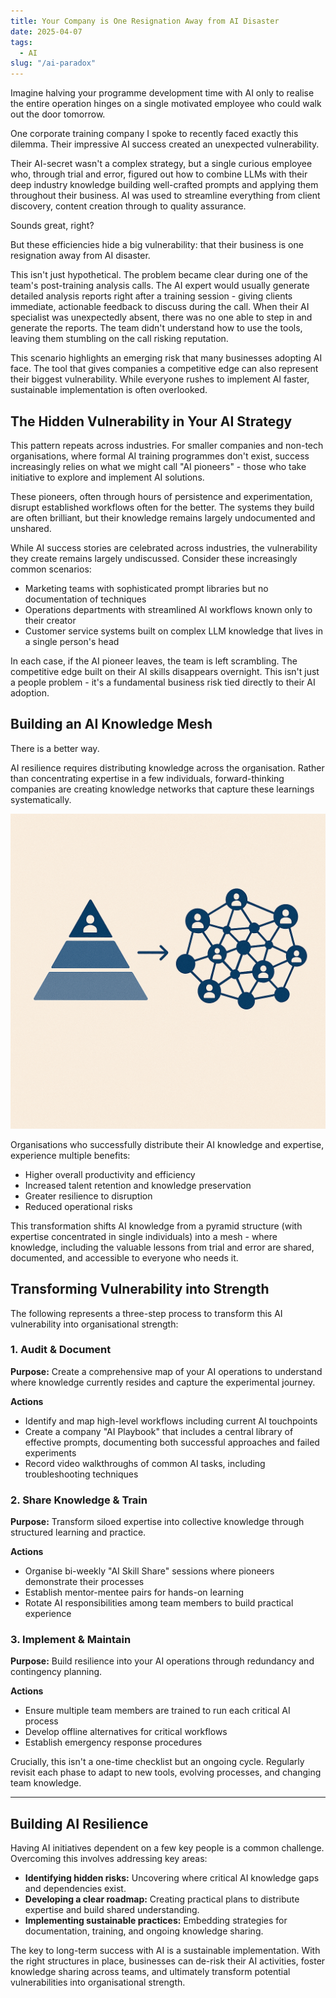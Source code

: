 ```yaml
---
title: Your Company is One Resignation Away from AI Disaster
date: 2025-04-07
tags:
  - AI
slug: "/ai-paradox"
---
```


Imagine halving your programme development time with AI only to realise the entire operation hinges on a single motivated employee who could walk out the door tomorrow. 

<!-- excerpt -->

One corporate training company I spoke to recently faced exactly this dilemma. Their impressive AI success created an unexpected vulnerability.

Their AI-secret wasn't a complex strategy, but a single curious employee who, through trial and error, figured out how to combine LLMs with their deep industry knowledge building well-crafted prompts and applying them throughout their business. AI was used to streamline everything from client discovery, content creation through to quality assurance.

Sounds great, right?

But these efficiencies hide a big vulnerability: that their business is one resignation away from AI disaster.

This isn't just hypothetical. The problem became clear during one of the team's post-training analysis calls. The AI expert would usually generate detailed analysis reports right after a training session - giving clients immediate, actionable feedback to discuss during the call. When their AI specialist was unexpectedly absent, there was no one able to step in and generate the reports. The team didn't understand how to use the tools, leaving them stumbling on the call risking reputation.

This scenario highlights an emerging risk that many businesses adopting AI face. The tool that gives companies a competitive edge can also represent their biggest vulnerability. While everyone rushes to implement AI faster, sustainable implementation is often overlooked.

## The Hidden Vulnerability in Your AI Strategy

This pattern repeats across industries. For smaller companies and non-tech organisations, where formal AI training programmes don't exist, success increasingly relies on what we might call "AI pioneers" - those who take initiative to explore and implement AI solutions.

These pioneers, often through hours of persistence and experimentation, disrupt established workflows often for the better. The systems they build are often brilliant, but their knowledge remains largely undocumented and unshared.

While AI success stories are celebrated across industries, the vulnerability they create remains largely undiscussed. Consider these increasingly common scenarios:

- Marketing teams with sophisticated prompt libraries but no documentation of techniques
- Operations departments with streamlined AI workflows known only to their creator
- Customer service systems built on complex LLM knowledge that lives in a single person's head

In each case, if the AI pioneer leaves, the team is left scrambling. The competitive edge built on their AI skills disappears overnight. This isn't just a people problem - it's a fundamental business risk tied directly to their AI adoption.

## Building an AI Knowledge Mesh

There is a better way.

AI resilience requires distributing knowledge across the organisation. Rather than concentrating expertise in a few individuals, forward-thinking companies are creating knowledge networks that capture these learnings systematically.

![](pyramid.png "AI Knowledge Pyramid vs Mesh")

Organisations who successfully distribute their AI knowledge and expertise, experience multiple benefits:

- Higher overall productivity and efficiency
- Increased talent retention and knowledge preservation
- Greater resilience to disruption
- Reduced operational risks

This transformation shifts AI knowledge from a pyramid structure (with expertise concentrated in single individuals) into a mesh - where knowledge, including the valuable lessons from trial and error are shared, documented, and accessible to everyone who needs it.

## Transforming Vulnerability into Strength

The following represents a three-step process to transform this AI vulnerability into organisational strength:

### 1. Audit & Document
**Purpose:** Create a comprehensive map of your AI operations to understand where knowledge currently resides and capture the experimental journey.

**Actions**

- Identify and map high-level workflows including current AI touchpoints
- Create a company "AI Playbook" that includes a central library of effective prompts, documenting both successful approaches and failed experiments
- Record video walkthroughs of common AI tasks, including troubleshooting techniques

### 2. Share Knowledge & Train
**Purpose:** Transform siloed expertise into collective knowledge through structured learning and practice.

**Actions**

- Organise bi-weekly "AI Skill Share" sessions where pioneers demonstrate their processes
- Establish mentor-mentee pairs for hands-on learning
- Rotate AI responsibilities among team members to build practical experience

### 3. Implement & Maintain
**Purpose:** Build resilience into your AI operations through redundancy and contingency planning.

**Actions**

- Ensure multiple team members are trained to run each critical AI process
- Develop offline alternatives for critical workflows
- Establish emergency response procedures

Crucially, this isn't a one-time checklist but an ongoing cycle. Regularly revisit each phase to adapt to new tools, evolving processes, and changing team knowledge.

---

## Building AI Resilience

Having AI initiatives dependent on a few key people is a common challenge. Overcoming this involves addressing key areas:

- **Identifying hidden risks:** Uncovering where critical AI knowledge gaps and dependencies exist.
- **Developing a clear roadmap:** Creating practical plans to distribute expertise and build shared understanding.
- **Implementing sustainable practices:** Embedding strategies for documentation, training, and ongoing knowledge sharing.

The key to long-term success with AI is a sustainable implementation. With the right structures in place, businesses can de-risk their AI activities, foster knowledge sharing across teams, and ultimately transform potential vulnerabilities into organisational strength.
